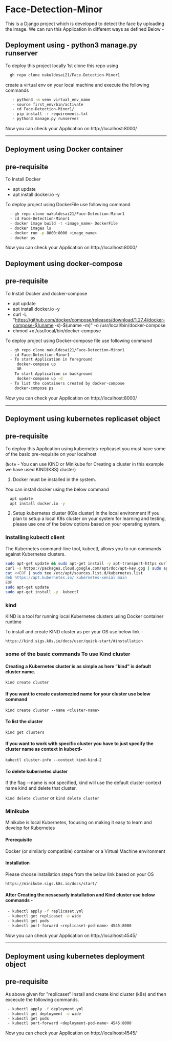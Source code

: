 #   Face-Detection-Minor
This is a Django project which is developed to detect the face by uploading the image.
We can run this Application in different ways as defined Below - 

## Deployment using - python3 manage.py runserver

To deploy this project locally 1st clone this repo using 
```bash
  gh repo clone nakuldesai21/Face-Detection-Minor1
```
create a virtual env on your local machine and execute the following commands
```bash
   - python3 -m venv virtual_env_name
   - source first_env/bin/activate
   - cd Face-Detection-Minor1/
   - pip install -r requirements.txt 
   - python3 manage.py runserver
```
Now you can check your Application on http://localhost:8000/

----------------------------------------------
## Deployment using Docker container
## pre-requisite
To Install Docker
- apt update
- apt install docker.io -y

To deploy project using DockerFile use following command
```bash
  - gh repo clone nakuldesai21/Face-Detection-Minor1
  - cd Face-Detection-Minor1
  - docker image build -t <image_name> DockerFile
  - docker images ls
  - docker run -p 8000:8000 <image_name> 
  - docker ps
```
Now you can check your Application on http://localhost:8000/

## Deployment using docker-compose
## pre-requisite
To Install Docker and docker-compose
- apt update
- apt install docker.io -y
- curl -L "https://github.com/docker/compose/releases/download/1.27.4/docker-compose-$(uname -s)-$(uname -m)" -o /usr/local/bin/docker-compose
- chmod +x /usr/local/bin/docker-compose

To deploy project using Docker-compose file use following command
```bash
  - gh repo clone nakuldesai21/Face-Detection-Minor1
  - cd Face-Detection-Minor1
  - To start Application in foreground
     docker-compose up
     OR
    To start Application in background
     docker-compose up -d
  - To list the containers created by docker-compose
    docker-compose ps
```
Now you can check your Application on http://localhost:8000/

--------------------------------------------------
## Deployment using kubernetes replicaset object
## pre-requisite
To deploy this Application using kubernetes-replicaset you must have some of the basic pre-requisite on your localhost 

(`` Note `` - You can use KIND or Minikube for Creating a cluster in this example we have used KIND(K8S) cluster)

1) Docker must be installed in the system.

You can install docker using the below command 
```bash
  apt update
  apt install docker.io -y
```
2) Setup kubernetes cluster (K8s cluster) in the local environment
  If you plan to setup a local K8s cluster on your system for learning and testing, please use one of the below options based on your operating system.
  ### Installing kubectl client
The Kubernetes command-line tool, kubectl, allows you to run commands against Kubernetes clusters.

```bash
sudo apt-get update && sudo apt-get install -y apt-transport-https curl
curl -s https://packages.cloud.google.com/apt/doc/apt-key.gpg | sudo apt-key add -
cat <<EOF | sudo tee /etc/apt/sources.list.d/kubernetes.list
deb https://apt.kubernetes.io/ kubernetes-xenial main
EOF
sudo apt-get update
sudo apt-get install -y  kubectl
```
### kind

KIND is a tool for running local Kubernetes clusters using Docker container runtime

To install and create KIND cluster as per your OS use below link - 
```
https://kind.sigs.k8s.io/docs/user/quick-start/#installation  
```
### some of the basic commands To use Kind cluster

#### Creating a Kubernetes cluster is as simple as here "kind" is default cluster name.

 ``` kind create cluster ```

#### If you want to create customezied name for your cluster use below command

``` kind create cluster --name <cluster-name> ```

#### To list the cluster

``` kind get clusters ```

#### If you want to work with specific cluster you have to just specify the cluster name as context in kubectl- 

```kubectl cluster-info --context kind-kind-2 ``` 

#### To delete kubernetes cluster

If the flag --name is not specified, kind will use the default cluster context name kind and delete that cluster.

``` kind delete cluster ``` or ``` kind delete cluster ```

### Minikube

Minikube is local Kubernetes, focusing on making it easy to learn and develop for Kubernetes

#### Prerequisite
Docker (or similarly compatible) container or a Virtual Machine environment

#### Installation
Please choose installation steps from the below link based on your OS

``` https://minikube.sigs.k8s.io/docs/start/ ```
#### After Creating the nessesarly installation and Kind cluster use below commands - 

```bash
 - kubectl apply -f replicaset.yml 
 - kubectl get replicaset -o wide
 - kubectl get pods
 - kubectl port-forward <replicaset-pod-name> 4545:8000
```
Now you can check your Application on http://localhost:4545/

--------------------------------------------------

## Deployment using kubernetes deployment object
## pre-requisite

As above given for "replicaset" Install and create kind cluster (k8s) and then excecute the following commands.

```bash
 - kubectl apply -f deployment.yml 
 - kubectl get deployment -o wide
 - kubectl get pods
 - kubectl port-forward <deployment-pod-name> 4545:8000
```
Now you can check your Application on http://localhost:4545/
